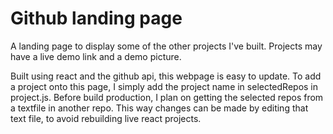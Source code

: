 # Github landing page
A landing page to display some of the other projects I've built.
Projects may have a live demo link and a demo picture.

Built using react and the github api, this webpage is easy to update. To add a project onto this page, I simply add the project name in selectedRepos in project.js. 
Before build production, I plan on getting the selected repos from a textfile in another repo. This way changes can be made by editing that text file, to avoid rebuilding live react projects.
